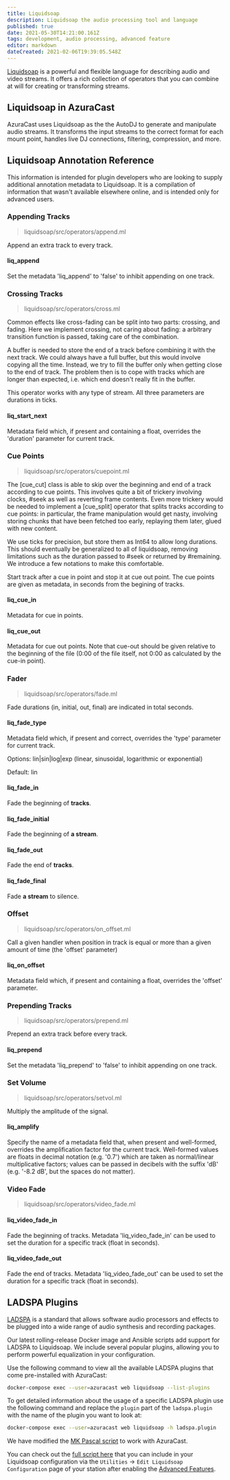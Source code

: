 ```yaml
---
title: Liquidsoap
description: Liquidsoap the audio processing tool and language
published: true
date: 2021-05-30T14:21:00.161Z
tags: development, audio processing, advanced feature
editor: markdown
dateCreated: 2021-02-06T19:39:05.548Z
---
```


[Liquidsoap](https://www.liquidsoap.info/) is a powerful and flexible language for describing audio and video streams. It offers a rich collection of operators that you can combine at will for creating or transforming streams.

## Liquidsoap in AzuraCast

AzuraCast uses Liquidsoap as the the AutoDJ to generate and manipulate audio streams. It transforms the input streams to the correct format for each mount point, handles live DJ connections, filtering, compression, and more.

## Liquidsoap Annotation Reference

This information is intended for plugin developers who are looking to supply additional annotation metadata to Liquidsoap. It is a compilation of information that wasn't available elsewhere online, and is intended only for advanced users.

### Appending Tracks

> liquidsoap/src/operators/append.ml

Append an extra track to every track.

#### liq_append

Set the metadata 'liq_append' to 'false' to inhibit appending on one track.

### Crossing Tracks

> liquidsoap/src/operators/cross.ml

Common effects like cross-fading can be split into two parts: crossing, and fading. Here we implement crossing, not caring about fading: a arbitrary transition function is passed, taking care of the combination.

A buffer is needed to store the end of a track before combining it with the next track. We could always have a full buffer, but this would involve copying all the time. Instead, we try to fill the buffer only when getting close to the end of track. The problem then is to cope with tracks which are longer than expected, i.e. which end doesn't really fit in the buffer.

This operator works with any type of stream. All three parameters are durations in ticks.

#### liq_start_next

Metadata field which, if present and containing a float, overrides the 'duration' parameter for current track.

### Cue Points

> liquidsoap/src/operators/cuepoint.ml

The [cue_cut] class is able to skip over the beginning and end of a track according to cue points. This involves quite a bit of trickery involving clocks, #seek as well as reverting frame contents. Even more trickery would be needed to implement a [cue_split] operator that splits tracks according to cue points: in particular, the frame manipulation would get nasty, involving storing chunks that have been fetched too early, replaying them later, glued with new content.

We use ticks for precision, but store them as Int64 to allow long durations. This should eventually be generalized to all of liquidsoap, removing limitations such as the duration passed to #seek or returned by #remaining. We introduce a few notations to make this comfortable.

Start track after a cue in point and stop it at cue out point. The cue points are given as metadata, in seconds from the begining of tracks.

#### liq_cue_in

Metadata for cue in points.

#### liq_cue_out

Metadata for cue out points. Note that cue-out should be given relative to the beginning of the file (0:00 of the file itself, not 0:00 as calculated by the cue-in point).

### Fader

> liquidsoap/src/operators/fade.ml

Fade durations (in, initial, out, final) are indicated in total seconds.

#### liq_fade_type

Metadata field which, if present and correct, overrides the 'type' parameter for current track.

Options: lin|sin|log|exp (linear, sinusoidal, logarithmic or exponential)

Default: lin

#### liq_fade_in

Fade the beginning of **tracks**.

#### liq_fade_initial

Fade the beginning of **a stream**.

#### liq_fade_out

Fade the end of **tracks**.

#### liq_fade_final

Fade **a stream** to silence.

### Offset

> liquidsoap/src/operators/on_offset.ml

Call a given handler when position in track is equal or more than a given amount of time (the 'offset' parameter)

#### liq_on_offset

Metadata field which, if present and containing a float, overrides the 'offset' parameter.

### Prepending Tracks

> liquidsoap/src/operators/prepend.ml

Prepend an extra track before every track.

#### liq_prepend

Set the metadata 'liq_prepend' to 'false' to inhibit appending on one track.

### Set Volume

> liquidsoap/src/operators/setvol.ml

Multiply the amplitude of the signal.

#### liq_amplify

Specify the name of a metadata field that, when present and well-formed, overrides the amplification factor for the current track. Well-formed values are floats in decimal notation (e.g. '0.7') which are taken as normal/linear multiplicative factors; values can be passed in decibels with the suffix 'dB' (e.g. '-8.2 dB', but the spaces do not matter).

### Video Fade

> liquidsoap/src/operators/video_fade.ml

#### liq_video_fade_in

Fade the beginning of tracks. Metadata 'liq_video_fade_in' can be used to set the duration for a specific track (float in seconds).

#### liq_video_fade_out

Fade the end of tracks. Metadata 'liq_video_fade_out' can be used to set the duration for a specific track (float in seconds).

## LADSPA Plugins

[LADSPA](https://www.ladspa.org/) is a standard that allows software audio processors and effects to be plugged into a wide range of audio synthesis and recording packages.

Our latest rolling-release Docker image and Ansible scripts add support for LADSPA to Liquidsoap. We include several popular plugins, allowing you to perform powerful equalization in your configuration.

Use the following command to view all the available LADSPA plugins that come pre-installed with AzuraCast:

```bash
docker-compose exec --user=azuracast web liquidsoap --list-plugins
```

To get detailed information about the usage of a specific LADSPA plugin use the following command and replace the `plugin` part of the `ladspa.plugin` with the name of the plugin you want to look at:

```bash
docker-compose exec --user=azuracast web liquidsoap -h ladspa.plugin
```

We have modified the [MK Pascal script](https://github.com/mkpascal/mk_liquidsoap_processing/blob/master/process.liq) to work with AzuraCast.

You can check out the [full script here](https://gist.github.com/BusterNeece/43a06ee6624975273fdc903ba4a39998) that you can include in your Liquidsoap configuration via the `Utilities` -> `Edit Liquidsoap Configuration` page of your station after enabling the [Advanced Features](/docs/administration/advanced-features).

